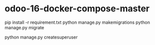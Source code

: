 # odoo-16-docker-compose-master
pip install -r requirement.txt
python manage.py makemigrations
python manage.py migrate

python manage.py createsuperuser